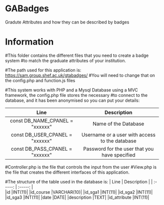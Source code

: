 # GABadges
Gradute Attributes and how they can be described by badges

# Information
#This folder contains the different files that you need to create a badge system 
#to match the graduate attributes of your institution.

#The path used for this application is: https://sam.group.shef.ac.uk/gtabadges/
#You will need to change that on the config.php and function.js files

#This system works with PHP and a Mysql Database using a MVC framework, the config.php file stores the necessary 
#to connect to the database, and it has been anonymised so you can put your details:

| 	Line	 | 	Description	 | 
| 	:-----:	 | 	:-----:	 | 	
| const DB_NAME_CPANEL = "xxxxxx" | Name of the Database |
| const DB_USER_CPANEL = "xxxxxx" | Username or a user with access to the database |
| const DB_PASS_CPANEL = "xxxxxx" | Password for the user that you have specified |

#Controller.php is the file that controls the input from the user
#View.php is the file that creates the different interfaces of this application.

#The structure of the table used in the database is:
| 	Line	 | 	Description	 | 
| 	:-----:	 | 	:-----:	 | 	
|id |INT(11)|
|id_course |VARCHAR(10)|
|id_sga1 |INT(11)|
|id_sga2 |INT(11)|
|id_sga3 |INT(11)|
|date |DATE|
|description |TEXT|
|id_attribute |INT(11)|
